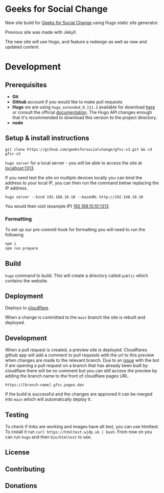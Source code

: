 # Geeks for Social Change

New site build for [Geeks for Social Change](https://gfsc.studio) using Hugo static site generator.

Previous site was made with Jekyll.

The new site will use Hugo, and feature a redesign as well as new and updated content.

# Development

## Prerequisites

- **Git**
- **Github** account if you would like to make pull requests
- **Hugo** we are using `hugo_extended_0.111.3` available for download [here](https://github.com/gohugoio/hugo/releases/tag/v0.111.3) or consult the official [documentation](https://gohugo.io/getting-started/installing/). The Hugo API changes enough that it's recommended to download this version to the project directory.
- **node**

## Setup & install instructions

`git clone https://github.com/geeksforsocialchange/gfsc-v3.git && cd gfsc-v3`

`hugo server` for a local server - you will be able to access the site at [localhost:1313](http://localhost:1313/).

If you need test the site on multiple devices locally you can bind the address to your local IP, you can then run the command below replacing the IP address.

`hugo server --bind 192.168.10.10 --baseURL http://192.168.10.10`

You would then visit (example IP) [192.168.10.10:1313](http://192.168.10.10:1313)

### Formatting

To set up our pre-commit hook for formatting you will need to run the following

```sh
npm i
npm run prepare
```

## Build

`hugo` command to build. This will create a directory called `public` which contains the website.

## Deployment

Deploys to [cloudflare](https://gfsc.pages.dev/).

When a change is committed to the `main` branch the site is rebuilt and deployed.

## Development

When a pull request is created, a preview site is deployed. Cloudflares github app will add a comment to pull requests with the url to this preview when changes are made to the relevant branch. Due to an [issue](https://community.cloudflare.com/t/pr-comment-only-made-if-additional-commits-pushed/398008) with the bot if are opening a pull request on a branch that has already been built by cloudflare there will be no comment but you can still access the preview by adding the branch name to the front of cloudflare pages URL.

`https://[branch-name].gfsc.pages.dev`

If the build is successful and the changes are approved it can be merged into `main` which will automatically deploy it.

## Testing

To check if links are working and images have alt text, you can use htmltest. To install it run `curl https://htmltest.wjdp.uk | bash`. From now on you can run `hugo` and then `bin/htmltest` to use.

## License

## Contributing

## Donations

